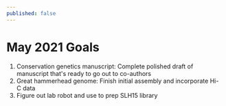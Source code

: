 ```yaml
---
published: false
---
```

# May 2021 Goals

1. Conservation genetics manuscript: Complete polished draft of manuscript that's ready to go out to co-authors
2. Great hammerhead genome: Finish initial assembly and incorporate Hi-C data
3. Figure out lab robot and use to prep SLH15 library

